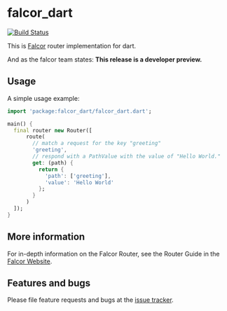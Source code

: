 # falcor_dart
[![Build Status](https://travis-ci.org/Pajn/falcor_dart.svg?branch=master)](https://travis-ci.org/Pajn/falcor_dart)

This is [Falcor](http://netflix.github.io/falcor/) router implementation for dart.

And as the falcor team states: **This release is a developer preview.**

## Usage
A simple usage example:
```dart
import 'package:falcor_dart/falcor_dart.dart';

main() {
  final router new Router([
      route(
        // match a request for the key "greeting"
        'greeting',
        // respond with a PathValue with the value of "Hello World."
        get: (path) {
          return {
            'path': ['greeting'],
            'value': 'Hello World'
          };
        }
      )
  ]);
}
```

## More information
For in-depth information on the Falcor Router, see the Router Guide in the
[Falcor Website](http://netflix.github.io/falcor).

## Features and bugs

Please file feature requests and bugs at the [issue tracker][tracker].

[tracker]: https://github.com/Pajn/falcor_dart
